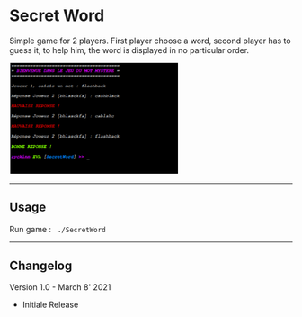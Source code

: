 # Secret Word

Simple game for 2 players. 
First player choose a word, second player has to guess it, to help him, the word is displayed in no particular order.

<img width=300px src="https://github.com/Ayckinn/CPP/blob/main/SecretWord/demo.png" />

---

## Usage
Run game : ``` ./SecretWord```

---

## Changelog
Version 1.0 - March 8' 2021
- Initiale Release
